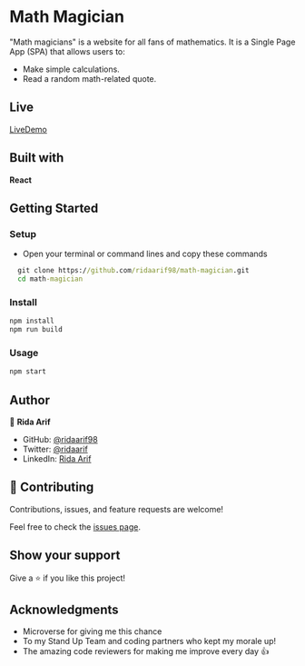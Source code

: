 # Math Magician 

 "Math magicians" is a website for all fans of mathematics. It is a Single Page App (SPA) that allows users to:
   - Make simple calculations.
   - Read a random math-related quote.


## Live

  [LiveDemo](https://ridaarif98.github.io/math-magician/)

## Built with 

**React**

## Getting Started 

### Setup

- Open your terminal or command lines and copy these commands 

 ```cmd 
   git clone https://github.com/ridaarif98/math-magician.git
   cd math-magician
  ```

### Install 

   ```cmd 
   npm install
   npm run build
  ```

### Usage 

  ```cmd
  npm start
  ```

## Author

👤 **Rida Arif**

- GitHub: [@ridaarif98](https://github.com/ridaarif98)
- Twitter: [@ridaarif](https://twitter.com/Rida29984906)
- LinkedIn: [Rida Arif](https://www.linkedin.com/in/rida-arif-90945520b/)

## 🤝 Contributing

Contributions, issues, and feature requests are welcome!

Feel free to check the [issues page](https://github.com/ridaarif98/math-magician/issues).

## Show your support

Give a ⭐️ if you like this project!

## Acknowledgments
- Microverse for giving me this chance
- To my Stand Up Team and coding partners who kept my morale up!
- The amazing code reviewers for making me improve every day :thumbsup:
